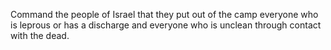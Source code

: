 Command the people of Israel that they put out of the camp everyone who is leprous or has a discharge and everyone who is unclean through contact with the dead.
